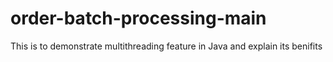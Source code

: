 # order-batch-processing-main
 This is to demonstrate multithreading feature in Java and explain its benifits
